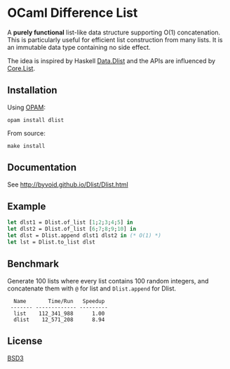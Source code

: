 # OCaml Difference List

A **purely functional** list-like data structure supporting O(1) concatenation. This is particularly useful for efficient list construction from many lists. It is an immutable data type containing no side effect.

The idea is inspired by Haskell [Data.Dlist](http://hackage.haskell.org/package/dlist-0.5) and the APIs are influenced by [Core.List](https://ocaml.janestreet.com/ocaml-core/latest/doc/core_kernel/Core_list.html).

## Installation

Using [OPAM](http://opam.ocamlpro.com/pkg/dlist/0.0.2/):

    opam install dlist

From source:

    make install

## Documentation

See http://byvoid.github.io/Dlist/Dlist.html

## Example

```ocaml
let dlst1 = Dlist.of_list [1;2;3;4;5] in
let dlst2 = Dlist.of_list [6;7;8;9;10] in
let dlst = Dlist.append dlst1 dlst2 in (* O(1) *)
let lst = Dlist.to_list dlst
```

## Benchmark

Generate 100 lists where every list contains 100 random integers, and concatenate them with `@` for list and `Dlist.append` for Dlist.

	  Name       Time/Run   Speedup  
	 ------- ------------- --------- 
	  list    112_341_988      1.00  
	  dlist    12_571_208      8.94 

## License

[BSD3](http://opensource.org/licenses/BSD-3-Clause)

